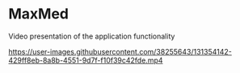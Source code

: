 # MaxMed

Video presentation of the application functionality



https://user-images.githubusercontent.com/38255643/131354142-429ff8eb-8a8b-4551-9d7f-f10f39c42fde.mp4

